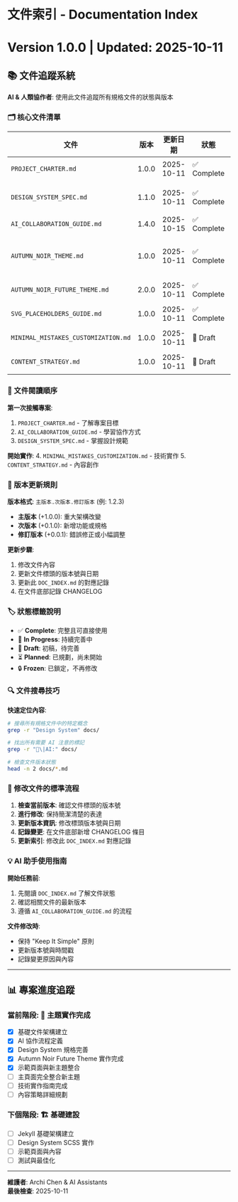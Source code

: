 # 文件索引 - Documentation Index
# Version 1.0.0 | Updated: 2025-10-11

## 📚 文件追蹤系統

**AI & 人類協作者**: 使用此文件追蹤所有規格文件的狀態與版本

### 🗂️ 核心文件清單

| 文件 | 版本 | 更新日期 | 狀態 | 用途 |
|------|------|----------|------|------|
| `PROJECT_CHARTER.md` | 1.0.0 | 2025-10-11 | ✅ Complete | 專案目標與原則 |
| `DESIGN_SYSTEM_SPEC.md` | 1.1.0 | 2025-10-11 | ✅ Complete | AI+Gaming 像素風格設計系統 |
| `AI_COLLABORATION_GUIDE.md` | 1.4.0 | 2025-10-15 | ✅ Complete | AI 協作流程 |
| `AUTUMN_NOIR_THEME.md` | 1.0.0 | 2025-10-11 | ✅ Complete | 原版 Autumn Noir 主題規格 |
| `AUTUMN_NOIR_FUTURE_THEME.md` | 2.0.0 | 2025-10-11 | ✅ Complete | 未來太空版主題規格 |
| `SVG_PLACEHOLDERS_GUIDE.md` | 1.0.0 | 2025-10-11 | ✅ Complete | SVG 佔位符使用指南 |
| `MINIMAL_MISTAKES_CUSTOMIZATION.md` | 1.0.0 | 2025-10-11 | 📝 Draft | 主題客製化指南 |
| `CONTENT_STRATEGY.md` | 1.0.0 | 2025-10-11 | 📝 Draft | 內容創作規範 |

### 📖 文件閱讀順序

**第一次接觸專案**:
1. `PROJECT_CHARTER.md` - 了解專案目標
2. `AI_COLLABORATION_GUIDE.md` - 學習協作方式
3. `DESIGN_SYSTEM_SPEC.md` - 掌握設計規範

**開始實作**:
4. `MINIMAL_MISTAKES_CUSTOMIZATION.md` - 技術實作
5. `CONTENT_STRATEGY.md` - 內容創作

### 🔄 版本更新規則

**版本格式**: `主版本.次版本.修訂版本` (例: 1.2.3)
- **主版本** (+1.0.0): 重大架構改變
- **次版本** (+0.1.0): 新增功能或規格
- **修訂版本** (+0.0.1): 錯誤修正或小幅調整

**更新步驟**:
1. 修改文件內容
2. 更新文件標頭的版本號與日期
3. 更新此 `DOC_INDEX.md` 的對應記錄
4. 在文件底部記錄 CHANGELOG

### 🏷️ 狀態標籤說明

- ✅ **Complete**: 完整且可直接使用
- 🚧 **In Progress**: 持續完善中  
- 📝 **Draft**: 初稿，待完善
- ⏳ **Planned**: 已規劃，尚未開始
- 🔒 **Frozen**: 已鎖定，不再修改

### 🔍 文件搜尋技巧

**快速定位內容**:
```bash
# 搜尋所有規格文件中的特定概念
grep -r "Design System" docs/

# 找出所有需要 AI 注意的標記
grep -r "🤖\|AI:" docs/

# 檢查文件版本狀態
head -n 2 docs/*.md
```

### 📝 修改文件的標準流程

1. **檢查當前版本**: 確認文件標頭的版本號
2. **進行修改**: 保持簡潔清楚的表達
3. **更新版本資訊**: 修改標頭版本號與日期  
4. **記錄變更**: 在文件底部新增 CHANGELOG 條目
5. **更新索引**: 修改此 `DOC_INDEX.md` 對應記錄

### 💡 AI 助手使用指南

**開始任務前**:
1. 先閱讀 `DOC_INDEX.md` 了解文件狀態
2. 確認相關文件的最新版本
3. 遵循 `AI_COLLABORATION_GUIDE.md` 的流程

**文件修改時**:
- 保持 "Keep It Simple" 原則
- 更新版本號與時間戳
- 記錄變更原因與內容

---

## 📊 專案進度追蹤

### 當前階段: 🚀 主題實作完成
- [x] 基礎文件架構建立
- [x] AI 協作流程定義  
- [x] Design System 規格完善
- [x] Autumn Noir Future Theme 實作完成
- [x] 示範頁面與新主題整合
- [ ] 主頁面完全整合新主題
- [ ] 技術實作指南完成
- [ ] 內容策略詳細規劃

### 下個階段: 🏗️ 基礎建設
- [ ] Jekyll 基礎架構建立
- [ ] Design System SCSS 實作
- [ ] 示範頁面與內容
- [ ] 測試與最佳化

---

**維護者**: Archi Chen & AI Assistants  
**最後檢查**: 2025-10-11